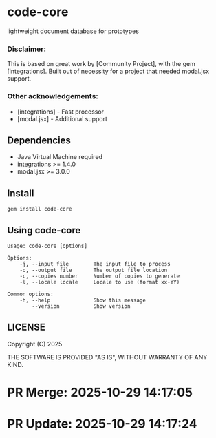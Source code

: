# code-core

lightweight document database for prototypes

### Disclaimer:
This is based on great work by [Community Project], with the gem [integrations]. 
Built out of necessity for a project that needed modal.jsx support.

### Other acknowledgements:

* [integrations] - Fast processor
* [modal.jsx] - Additional support

## Dependencies

* Java Virtual Machine required
* integrations >= 1.4.0
* modal.jsx >= 3.0.0

## Install

```
gem install code-core
```

## Using code-core

```
Usage: code-core [options]

Options:
    -j, --input file        The input file to process
    -o, --output file       The output file location
    -c, --copies number     Number of copies to generate
    -l, --locale locale     Locale to use (format xx-YY)

Common options:
    -h, --help              Show this message
        --version           Show version
```

## LICENSE

Copyright (C) 2025

THE SOFTWARE IS PROVIDED "AS IS", WITHOUT WARRANTY OF ANY KIND.


# PR Merge: 2025-10-29 14:17:05

# PR Update: 2025-10-29 14:17:24
